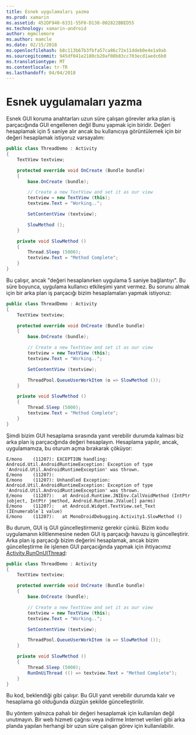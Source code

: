 ```yaml
---
title: Esnek uygulamaları yazma
ms.prod: xamarin
ms.assetid: 452DF940-6331-55F0-D130-002822BBED55
ms.technology: xamarin-android
author: mgmclemore
ms.author: mamcle
ms.date: 02/15/2018
ms.openlocfilehash: b8c113b67b3fbfa57ca86c72e11ddeb0e4e1a9ab
ms.sourcegitcommit: 945df041e2180cb20af08b83cc703ecd1aedc6b0
ms.translationtype: MT
ms.contentlocale: tr-TR
ms.lasthandoff: 04/04/2018
---
```

# <a name="writing-responsive-applications"></a>Esnek uygulamaları yazma

Esnek GUI koruma anahtarları uzun süre çalışan görevler arka plan iş parçacığında GUI engellenen değil Bunu yapmak için biridir. Değeri hesaplamak için 5 saniye alır ancak bu kullanıcıya görüntülemek için bir değeri hesaplamak istiyoruz varsayalım:

```csharp
public class ThreadDemo : Activity
{
    TextView textview;

    protected override void OnCreate (Bundle bundle)
    {
        base.OnCreate (bundle);

        // Create a new TextView and set it as our view
        textview = new TextView (this);
        textview.Text = "Working..";

        SetContentView (textview);

        SlowMethod ();
    }

    private void SlowMethod ()
    {
        Thread.Sleep (5000);
        textview.Text = "Method Complete";
    }
}
```

Bu çalışır, ancak "değeri hesaplanırken uygulama 5 saniye bağlantıyı". Bu süre boyunca, uygulama kullanıcı etkileşimi yanıt vermez. Bu sorunu almak için bir arka plan iş parçacığı bizim hesaplamaları yapmak istiyoruz:

```csharp
public class ThreadDemo : Activity
{
    TextView textview;

    protected override void OnCreate (Bundle bundle)
    {
        base.OnCreate (bundle);

        // Create a new TextView and set it as our view
        textview = new TextView (this);
        textview.Text = "Working..";

        SetContentView (textview);

        ThreadPool.QueueUserWorkItem (o => SlowMethod ());
    }

    private void SlowMethod ()
    {
        Thread.Sleep (5000);
        textview.Text = "Method Complete";
    }
}
```

Şimdi bizim GUI hesaplama sırasında yanıt verebilir durumda kalması biz arka plan iş parçacığında değeri hesaplayın. Hesaplama yapılır, ancak, uygulamamıza, bu oturum açma bırakarak çöküyor:

```shell
E/mono    (11207): EXCEPTION handling: Android.Util.AndroidRuntimeException: Exception of type 'Android.Util.AndroidRuntimeException' was thrown.
E/mono    (11207):
E/mono    (11207): Unhandled Exception: Android.Util.AndroidRuntimeException: Exception of type 'Android.Util.AndroidRuntimeException' was thrown.
E/mono    (11207):   at Android.Runtime.JNIEnv.CallVoidMethod (IntPtr jobject, IntPtr jmethod, Android.Runtime.JValue[] parms)
E/mono    (11207):   at Android.Widget.TextView.set_Text (IEnumerable`1 value)
E/mono    (11207):   at MonoDroidDebugging.Activity1.SlowMethod ()
```

Bu durum, GUI iş GUI güncelleştirmeniz gerekir çünkü. Bizim kodu uygulamanın kilitlenmesine neden GUI iş parçacığı havuzu iş güncelleştirir. Arka plan iş parçacığı bizim değerini hesaplamak, ancak bizim güncelleştirme ile işlenen GUI parçacığında yapmak için ihtiyacımız [Activity.RunOnUIThread](https://developer.xamarin.com/api/member/Android.App.Activity.RunOnUiThread/(System.Action)):

```csharp
public class ThreadDemo : Activity
{
    TextView textview;

    protected override void OnCreate (Bundle bundle)
    {
        base.OnCreate (bundle);

        // Create a new TextView and set it as our view
        textview = new TextView (this);
        textview.Text = "Working..";

        SetContentView (textview);

        ThreadPool.QueueUserWorkItem (o => SlowMethod ());
    }

    private void SlowMethod ()
    {
        Thread.Sleep (5000);
        RunOnUiThread (() => textview.Text = "Method Complete");
    }
}
```

Bu kod, beklendiği gibi çalışır. Bu GUI yanıt verebilir durumda kalır ve hesaplama gö olduğunda düzgün şekilde güncelleştirilir.

Bu yöntem yalnızca pahalı bir değeri hesaplamak için kullanılan değil unutmayın. Bir web hizmeti çağrısı veya indirme Internet verileri gibi arka planda yapılan herhangi bir uzun süre çalışan görev için kullanılabilir.
